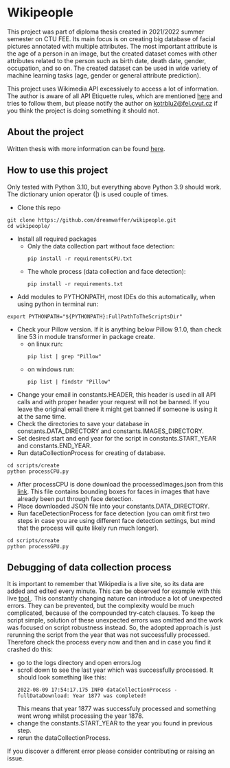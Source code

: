 
# Wikipeople  
This project was part of diploma thesis created in 2021/2022 summer semester on CTU FEE. Its main focus is on creating big database of facial pictures annotated with multiple attributes. The most important attribute is the age of a person in an image, but the created dataset comes with other attributes related to the person such as birth date, death date, gender, occupation, and so on. The created dataset can be used in wide variety of machine learning tasks (age, gender or general attribute prediction).
  
This project uses Wikimedia API excessively to access a lot of information. The author is aware of all API Etiquette rules, which are mentioned [here](https://www.mediawiki.org/wiki/API:Etiquette) and tries to follow them, but please notify the author on kotrblu2@fel.cvut.cz if you think the project is doing something it should not.
## About the project
Written thesis with more information can be found [here](TODODspace.link).
  
## How to use this project  
Only tested with Python 3.10, but everything above Python 3.9 should work. The dictionary union operator (|) is used couple of times.  
* Clone this repo  
```  
git clone https://github.com/dreamwaffer/wikipeople.git  
cd wikipeople/  
```  
- Install all required packages  
  - Only the data collection part without face detection:  
	```
	pip install -r requirementsCPU.txt
	```
  - The whole process (data collection and face detection):  
	```
	pip install -r requirements.txt
	```
- Add modules to PYTHONPATH, most IDEs do this automatically, when using python in terminal run:  
```  
export PYTHONPATH="${PYTHONPATH}:FullPathToTheScriptsDir"  
```  
- Check your Pillow version. If it is anything below Pillow 9.1.0, than check line 53 in module transformer in package create.
  - on linux run: 
	```  
	pip list | grep "Pillow"
	```  
  - on windows run: 
	```  
	pip list | findstr "Pillow"
	```  
- Change your email in constants.HEADER, this header is used in all API calls and with proper header your request will not be banned. If you leave the original email there it might get banned if someone is using it at the same time.
- Check the directories to save your database in constants.DATA_DIRECTORY and constants.IMAGES_DIRECTORY.  
- Set desired start and end year for the script in constants.START_YEAR and constants.END_YEAR.  
- Run dataCollectionProcess for creating of database.
```  
cd scripts/create  
python processCPU.py  
```  
- After processCPU is done download the processedImages.json from this [link](https://drive.google.com/file/d/14cwCIZTupPD0LFlhmlPVCgJvOyUo3FoE/view?usp=sharing). This file contains bounding boxes for faces in images that have already been put through face detection.   
- Place downloaded JSON file into your constants.DATA_DIRECTORY.  
- Run faceDetectionProcess for face detection (you can omit first two steps in case you are using different face detection settings, but mind that the process will quite likely run much longer).  
```  
cd scripts/create  
python processGPU.py  
```
## Debugging of data collection process
It is important to remember that Wikipedia is a live site, so its data are added and edited every minute. This can be observed for example with this live [tool ](http://listen.hatnote.com/). This constantly changing nature can introduce a lot of unexpected errors. They can be prevented, but the complexity would be much complicated, because of the compounded try-catch clauses. To keep the script simple, solution of these unexpected errors was omitted and the work was focused on script robustness instead. 
So, the adopted approach is just rerunning the script from the year that was not successfully processed. Therefore check the process every now and then and in case you find it crashed do this:
- go to the logs directory and open errors.log
- scroll down to see the last year which was successfully processed. It should look something like this:
	```
	2022-08-09 17:54:17.175 INFO dataCollectionProcess - fullDataDownload: Year 1877 was completed!
	```
	This means that year 1877 was successfuly processed and something went wrong whilst processing the year 1878.
- change the constants.START_YEAR to the year you found in previous step.
- rerun the dataCollectionProcess.

If you discover a different error please consider contributing or raising an issue.